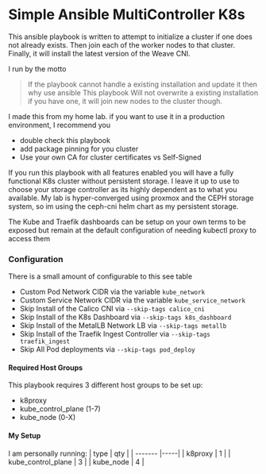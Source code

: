 # Simple Ansible MultiController K8s
This ansible playbook is written to attempt to initialize a cluster if one does
not already exists. Then join each of the worker nodes to that cluster.
Finally, it will install the latest version of the Weave CNI.

I run by the motto
> If the playbook cannot handle a existing installation and update it
> then why use ansible
This playbook Will not overwrite a existing installation if you have one,
it will join new nodes to the cluster though.

I made this from my home lab. if you want to use it in a production
environment, I recommend you
 - double check this playbook
 - add package pinning for you cluster
 - Use your own CA for cluster certificates vs Self-Signed

If you run this playbook with all features enabled you will have a fully
functional K8s cluster without persistent storage. I leave it up to use to
choose your storage controller as its highly dependent as to what you available.
My lab is hyper-converged using proxmox and the CEPH storage system, so im using
the ceph-cni helm chart as my persistent storage.

The Kube and Traefik dashboards can be setup on your own terms to be exposed but remain at the default configuration of needing kubectl proxy to access them

### Configuration
There is a small amount of configurable to this see table
  - Custom Pod Network CIDR via the variable `kube_network`
  - Custom Service Network CIDR via the variable `kube_service_network`
  - Skip Install of the Calico CNI via `--skip-tags calico_cni`
  - Skip Install of the K8s Dashboard via `--skip-tags k8s_dashboard`
  - Skip Install of the MetalLB Network LB via `--skip-tags metallb`
  - Skip Install of the Traefik Ingest Controller via `--skip-tags traefik_ingest`
  - Skip All Pod deployments via `--skip-tags pod_deploy`

#### Required Host Groups
This playbook requires 3 different host groups to be set up:
 -  k8proxy
 -  kube_control_plane (1-7)
 -  kube_node (0-X)

#### My Setup
I am personally running:
|   type  | qty |
| ------- |-----|
| k8proxy | 1   |
| kube_control_plane  | 3   |
| kube_node  | 4   |
